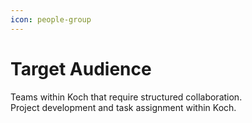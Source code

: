 ```yaml
---
icon: people-group
---
```


# Target Audience

Teams within Koch that require structured collaboration.\
Project development and task assignment within Koch.
